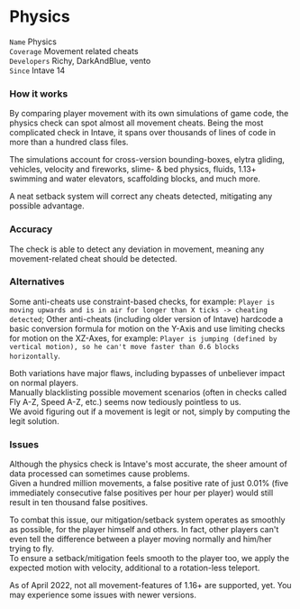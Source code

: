 # Physics

`Name` Physics<br>
`Coverage` Movement related cheats<br>
`Developers` Richy, DarkAndBlue, vento<br>
`Since` Intave 14<br>

### How it works
By comparing player movement with its own simulations of game code, the physics check can spot almost all movement cheats.
Being the most complicated check in Intave, it spans over thousands of lines of code in more than a hundred class files.<br>

The simulations account for cross-version bounding-boxes, elytra gliding, vehicles, velocity and fireworks, slime- & bed physics, fluids, 1.13+ swimming and water elevators, scaffolding blocks, and much more.

A neat setback system will correct any cheats detected, mitigating any possible advantage.
### Accuracy
The check is able to detect any deviation in movement, meaning any movement-related cheat should be detected.
### Alternatives
Some anti-cheats use constraint-based checks, for example: `Player is moving upwards and is in air for longer than X ticks -> cheating detected`;
Other anti-cheats (including older version of Intave) hardcode a basic conversion formula for motion on the Y-Axis and use limiting checks for motion on the XZ-Axes, 
for example: `Player is jumping (defined by vertical motion), so he can't move faster than 0.6 blocks horizontally`.<br>

Both variations have major flaws, including bypasses of unbeliever impact on normal players. <br>
Manually blacklisting possible movement scenarios (often in checks called Fly A-Z, Speed A-Z, etc.) seems now tediously pointless to us.<br>
We avoid figuring out if a movement is legit or not, simply by computing the legit solution.
### Issues
Although the physics check is Intave's most accurate, the sheer amount of data processed can sometimes cause problems.<br>
Given a hundred million movements, a false positive rate of just 0.01% (five immediately consecutive false positives per hour per player) would still result in ten thousand false positives.<br>

To combat this issue, our mitigation/setback system operates as smoothly as possible, for the player himself and others.
In fact, other players can't even tell the difference between a player moving normally and him/her trying to fly.<br>
To ensure a setback/mitigation feels smooth to the player too, we apply the expected motion with velocity, additional to a rotation-less teleport.

As of April 2022, not all movement-features of 1.16+ are supported, yet.
You may experience some issues with newer versions.